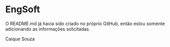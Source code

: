 # EngSoft
O README.md já havia sido criado no próprio GitHub, então estou somente adicionando as informações solicitadas.

Caique Souza